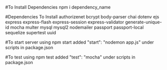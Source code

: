 #To Install Dependencies
    npm i dependency_name

#Dependencies To Install
    authorizenet
    bcrypt
    body-parser
    chai
    dotenv
    ejs
    express
    express-flash
    express-session
    express-validator
    generate-unique-id
    mocha
    multer
    mysql
    mysql2
    nodemailer
    passport
    passport-local
    sequelize
    supertest
    uuid

#To start server using npm start
    added "start": "nodemon app.js" under scripts in package.json

#To test using npm test
    added "test": "mocha" under scripts in package.json

